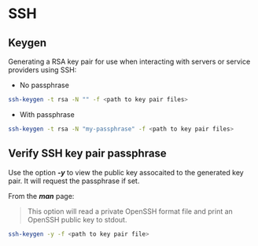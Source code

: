 # SSH

## Keygen

Generating a RSA key pair for use when interacting with servers or service providers using SSH:

- No passphrase

```sh
ssh-keygen -t rsa -N "" -f <path to key pair files>
```

- With passphrase

```sh
ssh-keygen -t rsa -N "my-passphrase" -f <path to key pair files>
```

## Verify SSH key pair passphrase

Use the option __*-y*__ to view the public key assocaited to the generated key pair. It will request the passphrase if set.

From the __*man*__ page:

> This option will read a private OpenSSH format file and print an OpenSSH public key to stdout.

```sh
ssh-keygen -y -f <path to key pair file>
```
